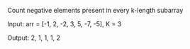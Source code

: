 Count negative elements present in every k-length subarray

Input: arr = [-1, 2, -2, 3, 5, -7, -5], K = 3

Output: 2, 1, 1, 1, 2

